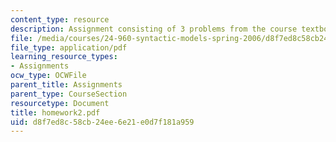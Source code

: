 ```yaml
---
content_type: resource
description: Assignment consisting of 3 problems from the course textbook.
file: /media/courses/24-960-syntactic-models-spring-2006/d8f7ed8c58cb24ee6e21e0d7f181a959_homework2.pdf
file_type: application/pdf
learning_resource_types:
- Assignments
ocw_type: OCWFile
parent_title: Assignments
parent_type: CourseSection
resourcetype: Document
title: homework2.pdf
uid: d8f7ed8c-58cb-24ee-6e21-e0d7f181a959
---
```

